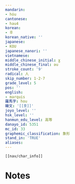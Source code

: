 ```yaml
---
mandarin:
- hóu
cantonese:
- hau4
korean:
- 후
korean_native: ''
japanese:
- KOU
japanese_nanori: ''
vietnamese:
middle_chinese_initial: ɣ
middle_chinese_final: əu
stroke_count: '9'
radical: 人
skip_number: 1-2-7
grade_level: 5
pos: ''
english:
- marquis
羅馬字: hou
韓文: '[[홋]]'
joyo_level: ''
hsk_level: ''
hanmun_edu_level: 高等
danayo_id: 5351
mc_id: 33
graphemic_classification: 象形
stand_in: 'TRUE'
aliases:
---
```

```meta-bind-embed
[[nav/char_info]]
```

# Notes
